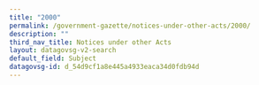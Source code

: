 ```yaml
---
title: "2000"
permalink: /government-gazette/notices-under-other-acts/2000/
description: ""
third_nav_title: Notices under other Acts
layout: datagovsg-v2-search
default_field: Subject
datagovsg-id: d_54d9cf1a8e445a4933eaca34d0fdb94d
---
```

